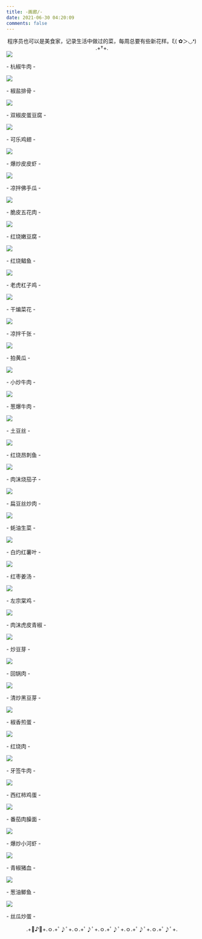 ```yaml
---
title: -画廊/-
date: 2021-06-30 04:20:09
comments: false
---
```

<center>程序员也可以是美食家，记录生活中做过的菜，每周总要有些新花样。ξ( ✿＞◡❛)</center>
<center>
	.+†+.</center>
<div class="gallery-page">
	<div class="img-list">
		<div class="img-column">
			<a href="https://timemachine-blog.oss-cn-beijing.aliyuncs.com/img/008i3skNly1gs0o0wqrpvj30u0140dii.jpg" target="_Blank" name="杭椒牛肉"><img src="https://timemachine-blog.oss-cn-beijing.aliyuncs.com/img/008i3skNly1gs0o0wqrpvj30u0140dii.jpg"></a>
			<p>- 杭椒牛肉 -</p>
		</div>
		<div class="img-column">
			<a href="https://timemachine-blog.oss-cn-beijing.aliyuncs.com/img/008i3skNly1gs0o3p8pp3j30u014041j.jpg" target="_Blank" name="椒盐排骨"><img src="https://timemachine-blog.oss-cn-beijing.aliyuncs.com/img/008i3skNly1gs0o3p8pp3j30u014041j.jpg"></a>
			<p>- 椒盐排骨 -</p>
		</div>
		<div class="img-column">
			<a href="https://timemachine-blog.oss-cn-beijing.aliyuncs.com/img/008i3skNly1gs0o4zscjdj30u0140juj.jpg" target="_Blank" name="双椒皮蛋豆腐"><img src="https://timemachine-blog.oss-cn-beijing.aliyuncs.com/img/008i3skNly1gs0o4zscjdj30u0140juj.jpg"></a>
			<p>- 双椒皮蛋豆腐 -</p>
		</div>	
	</div>
	<div class="img-list">
		<div class="img-column"> 
			<a href="https://timemachine-blog.oss-cn-beijing.aliyuncs.com/img/008i3skNly1gs0o6rwqfdj30u0140wh1.jpg" target="_Blank" name="可乐鸡翅"><img src="https://timemachine-blog.oss-cn-beijing.aliyuncs.com/img/008i3skNly1gs0o6rwqfdj30u0140wh1.jpg"></a>
			<p>- 可乐鸡翅 -</p>
		</div>
		<div class="img-column">
			<a href="https://timemachine-blog.oss-cn-beijing.aliyuncs.com/img/008i3skNly1gs0o7qlr60j60u014041x02.jpg" target="_Blank" name="爆炒皮皮虾"><img src="https://timemachine-blog.oss-cn-beijing.aliyuncs.com/img/008i3skNly1gs0o7qlr60j60u014041x02.jpg"></a>
			<p>- 爆炒皮皮虾 -</p>
		</div>
		<div class="img-column">
			<a href="https://timemachine-blog.oss-cn-beijing.aliyuncs.com/img/008i3skNly1gs0o8iramej30u0140n0i.jpg" target="_Blank" name="
			凉拌佛手瓜"><img src="https://timemachine-blog.oss-cn-beijing.aliyuncs.com/img/008i3skNly1gs0o8iramej30u0140n0i.jpg"></a>
			<p>- 凉拌佛手瓜 -</p>
		</div>	
	</div>
	<div class="img-list">
		<div class="img-column"> 
			<a href="https://timemachine-blog.oss-cn-beijing.aliyuncs.com/img/008i3skNly1gs8qeligmpj30u01400vn.jpg" target="_Blank" name="脆皮五花肉"><img src="https://timemachine-blog.oss-cn-beijing.aliyuncs.com/img/008i3skNly1gs8qeligmpj30u01400vn.jpg"></a>
			<p>- 脆皮五花肉 -</p>
		</div>
		<div class="img-column">
			<a href="https://timemachine-blog.oss-cn-beijing.aliyuncs.com/img/008i3skNly1gs8qg5d49mj30u0140whn.jpg" target="_Blank" name="红烧嫩豆腐"><img src="https://timemachine-blog.oss-cn-beijing.aliyuncs.com/img/008i3skNly1gs8qg5d49mj30u0140whn.jpg"></a>
			<p>- 红烧嫩豆腐 -</p>
		</div>
		<div class="img-column"> 
			<a href="https://timemachine-blog.oss-cn-beijing.aliyuncs.com/img/008i3skNly1gs8qeligmpj30u01400vn.jpg" target="_Blank" name="红烧鲳鱼"><img src="https://timemachine-blog.oss-cn-beijing.aliyuncs.com/img/q464t.jpg"></a>
			<p>- 红烧鲳鱼 -</p>
		</div>
	</div>
	<div class="img-list">
		<div class="img-column">
			<a href="https://timemachine-blog.oss-cn-beijing.aliyuncs.com/img/008i3skNly1gsdeehocn0j31400u040y.jpg" target="_Blank" name="老虎杠子鸡"><img src="https://timemachine-blog.oss-cn-beijing.aliyuncs.com/img/008i3skNly1gsdeehocn0j31400u040y.jpg"></a>
			<p>- 老虎杠子鸡 -</p>
		</div>
		<div class="img-column"> 
			<a href="https://timemachine-blog.oss-cn-beijing.aliyuncs.com/img/008i3skNly1gsdeh6dkijj30u0140q6n.jpg" target="_Blank" name="干煸菜花"><img src="https://timemachine-blog.oss-cn-beijing.aliyuncs.com/img/008i3skNly1gsdeh6dkijj30u0140q6n.jpg"></a>
			<p>- 干煸菜花 -</p>
		</div>
		<div class="img-column"> 
			<a href="https://timemachine-blog.oss-cn-beijing.aliyuncs.com/img/liangbanqianzhang.jpeg" target="_Blank" name="凉拌千张"><img src="https://timemachine-blog.oss-cn-beijing.aliyuncs.com/img/liangbanqianzhang.jpeg"></a>
			<p>- 凉拌千张 -</p>
		</div>
	</div>
	<div class="img-list">
		<div class="img-column">
			<a href="https://timemachine-blog.oss-cn-beijing.aliyuncs.com/img/paihuanggua.jpeg" target="_Blank" name="拍黄瓜"><img src="https://timemachine-blog.oss-cn-beijing.aliyuncs.com/img/paihuanggua.jpeg"></a>
			<p>- 拍黄瓜 -</p>
		</div>
		<div class="img-column"> 
			<a href="https://timemachine-blog.oss-cn-beijing.aliyuncs.com/img/xiaochaoniurou.jpeg" target="_Blank" name="小炒牛肉"><img src="https://timemachine-blog.oss-cn-beijing.aliyuncs.com/img/xiaochaoniurou.jpeg"></a>
			<p>- 小炒牛肉 -</p>
		</div>
		<div class="img-column"> 
			<a href="https://timemachine-blog.oss-cn-beijing.aliyuncs.com/img/congbaoniurou.jpeg" target="_Blank" name="葱爆牛肉"><img src="https://timemachine-blog.oss-cn-beijing.aliyuncs.com/img/congbaoniurou.jpeg"></a>
			<p>- 葱爆牛肉 -</p>
		</div>
	</div>
	<div class="img-list">
		<div class="img-column">
			<a href="https://timemachine-blog.oss-cn-beijing.aliyuncs.com/img/tudousi.jpeg" target="_Blank" name="土豆丝"><img src="https://timemachine-blog.oss-cn-beijing.aliyuncs.com/img/tudousi.jpeg"></a>
			<p>- 土豆丝 -</p>
		</div>
		<div class="img-column"> 
			<a href="https://timemachine-blog.oss-cn-beijing.aliyuncs.com/img/hongshaoangciyu.jpeg" target="_Blank" name="红烧昂刺鱼"><img src="https://timemachine-blog.oss-cn-beijing.aliyuncs.com/img/hongshaoangciyu.jpeg"></a>
			<p>- 红烧昂刺鱼 -</p>
		</div>
		<div class="img-column"> 
			<a href="https://timemachine-blog.oss-cn-beijing.aliyuncs.com/img/xiaochaoniurou.jpeg" target="_Blank" name="肉沫烧茄子"><img src="https://timemachine-blog.oss-cn-beijing.aliyuncs.com/img/roumoshaoqiezi.jpeg"></a>
			<p>- 肉沫烧茄子 -</p>
		</div>
	</div>
	<div class="img-list">
		<div class="img-column">
			<a href="https://timemachine-blog.oss-cn-beijing.aliyuncs.com/img/biandousichaorou.jpg" target="_Blank" name="扁豆丝炒肉"><img src="https://timemachine-blog.oss-cn-beijing.aliyuncs.com/img/biandousichaorou.jpg"></a>
			<p>- 扁豆丝炒肉 -</p>
		</div>
		<div class="img-column"> 
			<a href="https://timemachine-blog.oss-cn-beijing.aliyuncs.com/img/haoyoushengcai.jpg" target="_Blank" name="蚝油生菜"><img src="https://timemachine-blog.oss-cn-beijing.aliyuncs.com/img/haoyoushengcai.jpg"></a>
			<p>- 蚝油生菜 -</p>
		</div>
		<div class="img-column"> 
			<a href="https://timemachine-blog.oss-cn-beijing.aliyuncs.com/img/baizhuohongshuye.jpg" target="_Blank" name="白灼红薯叶"><img src="https://timemachine-blog.oss-cn-beijing.aliyuncs.com/img/baizhuohongshuye.jpg"></a>
			<p>- 白灼红薯叶 -</p>
		</div>
	</div>
	<div class="img-list">
		<div class="img-column">
			<a href="https://timemachine-blog.oss-cn-beijing.aliyuncs.com/img/hongzaojiangtang.jpg" target="_Blank" name="红枣姜汤"><img src="https://timemachine-blog.oss-cn-beijing.aliyuncs.com/img/hongzaojiangtang.jpg"></a>
			<p>- 红枣姜汤 -</p>
		</div>
		<div class="img-column"> 
			<a href="https://timemachine-blog.oss-cn-beijing.aliyuncs.com/img/zuozongtangji.jpg" target="_Blank" name="左宗棠鸡"><img src="https://timemachine-blog.oss-cn-beijing.aliyuncs.com/img/zuozongtangji.jpg"></a>
			<p>- 左宗棠鸡 -</p>
		</div>
		<div class="img-column"> 
			<a href="https://timemachine-blog.oss-cn-beijing.aliyuncs.com/img/hupiqingjiao.jpg" target="_Blank" name="肉沫虎皮青椒"><img src="https://timemachine-blog.oss-cn-beijing.aliyuncs.com/img/hupiqingjiao.jpg"></a>
			<p>- 肉沫虎皮青椒 -</p>
		</div>
	</div>
	<div class="img-list">
		<div class="img-column">
			<a href="https://timemachine-blog.oss-cn-beijing.aliyuncs.com/img/chaodouya.jpg" target="_Blank" name="炒豆芽"><img src="https://timemachine-blog.oss-cn-beijing.aliyuncs.com/img/chaodouya.jpg"></a>
			<p>- 炒豆芽 -</p>
		</div>
		<div class="img-column"> 
			<a href="https://timemachine-blog.oss-cn-beijing.aliyuncs.com/img/huiguorou.jpg" target="_Blank" name="回锅肉"><img src="https://timemachine-blog.oss-cn-beijing.aliyuncs.com/img/huiguorou.jpg"></a>
			<p>- 回锅肉 -</p>
		</div>
		<div class="img-column"> 
			<a href="https://timemachine-blog.oss-cn-beijing.aliyuncs.com/img/qingchaoheidouya.jpg" target="_Blank" name="清炒黑豆芽"><img src="https://timemachine-blog.oss-cn-beijing.aliyuncs.com/img/qingchaoheidouya.jpg"></a>
			<p>- 清炒黑豆芽 -</p>
		</div>
	</div>
	<div class="img-list">
		<div class="img-column">
			<a href="https://timemachine-blog.oss-cn-beijing.aliyuncs.com/img/jiaoxiangjiandan.jpg" target="_Blank" name="椒香煎蛋"><img src="https://timemachine-blog.oss-cn-beijing.aliyuncs.com/img/jiaoxiangjiandan.jpg"></a>
			<p>- 椒香煎蛋 -</p>
		</div>
		<div class="img-column"> 
			<a href="https://timemachine-blog.oss-cn-beijing.aliyuncs.com/img/honhshaorou.jpg" target="_Blank" name="红烧肉"><img src="https://timemachine-blog.oss-cn-beijing.aliyuncs.com/img/honhshaorou.jpg"></a>
			<p>- 红烧肉 -</p>
		</div>
		<div class="img-column"> 
			<a href="https://timemachine-blog.oss-cn-beijing.aliyuncs.com/img/yaqianniurou.jpg" target="_Blank" name="牙签牛肉"><img src="https://timemachine-blog.oss-cn-beijing.aliyuncs.com/img/yaqianniurou.jpg"></a>
			<p>- 牙签牛肉 -</p>
		</div>
	</div>
	<div class="img-list">
		<div class="img-column">
			<a href="https://timemachine-blog.oss-cn-beijing.aliyuncs.com/img/xihongshijiadan.pic.jpg" target="_Blank" name="西红柿鸡蛋"><img src="https://timemachine-blog.oss-cn-beijing.aliyuncs.com/img/xihongshijiadan.pic.jpg"></a>
			<p>- 西红柿鸡蛋 -</p>
		</div>
		<div class="img-column"> 
			<a href="https://timemachine-blog.oss-cn-beijing.aliyuncs.com/img/fanqierousaopian.pic.jpg" target="_Blank" name="番茄肉臊面"><img src="https://timemachine-blog.oss-cn-beijing.aliyuncs.com/img/fanqierousaopian.pic.jpg"></a>
			<p>- 番茄肉臊面 -</p>
		</div>
		<div class="img-column"> 
			<a href="https://timemachine-blog.oss-cn-beijing.aliyuncs.com/img/baochaoxiaohexia.pic.jpg" target="_Blank" name="爆炒小河虾"><img src="https://timemachine-blog.oss-cn-beijing.aliyuncs.com/img/baochaoxiaohexia.pic.jpg"></a>
			<p>- 爆炒小河虾 -</p>
		</div>
	</div>
	<div class="img-list">
		<div class="img-column">
			<a href="https://timemachine-blog.oss-cn-beijing.aliyuncs.com/img/qingjiaozhuxue.pic.jpg" target="_Blank" name="青椒猪血"><img src="https://timemachine-blog.oss-cn-beijing.aliyuncs.com/img/qingjiaozhuxue.pic.jpg"></a>
			<p>- 青椒猪血 -</p>
		</div>
		<div class="img-column"> 
			<a href="https://timemachine-blog.oss-cn-beijing.aliyuncs.com/img/congyoujiyu.pic.jpg" target="_Blank" name="葱油鲫鱼"><img src="https://timemachine-blog.oss-cn-beijing.aliyuncs.com/img/congyoujiyu.pic.jpg"></a>
			<p>- 葱油鲫鱼 -</p>
		</div>
		<div class="img-column"> 
			<a href="https://timemachine-blog.oss-cn-beijing.aliyuncs.com/img/siguachaodan.pic.jpg" target="_Blank" name="丝瓜炒蛋"><img src="https://timemachine-blog.oss-cn-beijing.aliyuncs.com/img/siguachaodan.pic.jpg"></a>
			<p>- 丝瓜炒蛋 -</p>
		</div>
	</div>
</div>
<center>.+ﾟ♪ﾟ+.ｏ.+ﾟ♪ﾟ+.ｏ.+ﾟ♪ﾟ+.ｏ.+ﾟ♪ﾟ+.ｏ.+ﾟ♪ﾟ+.ｏ.+ﾟ♪ﾟ+.</center>
